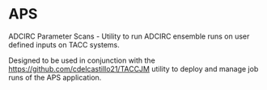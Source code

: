 # APS

ADCIRC Parameter Scans - Utility to run ADCIRC ensemble runs on user defined inputs on TACC systems. 

Designed to be used in conjunction with the https://github.com/cdelcastillo21/TACCJM utility to deploy and manage job runs of the APS application. 
